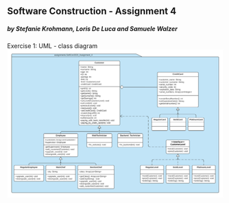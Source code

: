 ## Software Construction - Assignment 4 <br /> 
##### by Stefanie Krohmann, Loris De Luca and Samuele Walzer<br /> 

Exercise 1: UML - class diagram
![image info](./Images/SWC_EX4.1_uml.png)